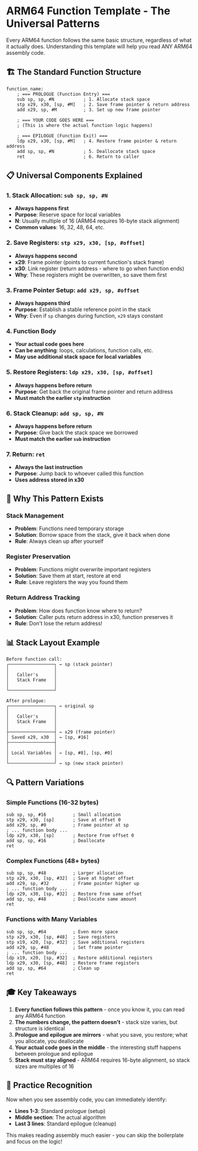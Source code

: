 # ARM64 Function Template - The Universal Patterns

Every ARM64 function follows the same basic structure, regardless of what it actually does. Understanding this template will help you read ANY ARM64 assembly code.

## 🏗️ The Standard Function Structure

```assembly
function_name:
    ; === PROLOGUE (Function Entry) ===
    sub sp, sp, #N           ; 1. Allocate stack space
    stp x29, x30, [sp, #M]   ; 2. Save frame pointer & return address
    add x29, sp, #M          ; 3. Set up new frame pointer

    ; === YOUR CODE GOES HERE ===
    ; (This is where the actual function logic happens)

    ; === EPILOGUE (Function Exit) ===
    ldp x29, x30, [sp, #M]   ; 4. Restore frame pointer & return address
    add sp, sp, #N           ; 5. Deallocate stack space
    ret                      ; 6. Return to caller
```

## 📋 Universal Components Explained

### 1. Stack Allocation: `sub sp, sp, #N`

- **Always happens first**
- **Purpose**: Reserve space for local variables
- **N**: Usually multiple of 16 (ARM64 requires 16-byte stack alignment)
- **Common values**: 16, 32, 48, 64, etc.

### 2. Save Registers: `stp x29, x30, [sp, #offset]`

- **Always happens second**
- **x29**: Frame pointer (points to current function's stack frame)
- **x30**: Link register (return address - where to go when function ends)
- **Why**: These registers might be overwritten, so save them first

### 3. Frame Pointer Setup: `add x29, sp, #offset`

- **Always happens third**
- **Purpose**: Establish a stable reference point in the stack
- **Why**: Even if `sp` changes during function, `x29` stays constant

### 4. Function Body

- **Your actual code goes here**
- **Can be anything**: loops, calculations, function calls, etc.
- **May use additional stack space for local variables**

### 5. Restore Registers: `ldp x29, x30, [sp, #offset]`

- **Always happens before return**
- **Purpose**: Get back the original frame pointer and return address
- **Must match the earlier `stp` instruction**

### 6. Stack Cleanup: `add sp, sp, #N`

- **Always happens before return**
- **Purpose**: Give back the stack space we borrowed
- **Must match the earlier `sub` instruction**

### 7. Return: `ret`

- **Always the last instruction**
- **Purpose**: Jump back to whoever called this function
- **Uses address stored in x30**

## 🎯 Why This Pattern Exists

### Stack Management

- **Problem**: Functions need temporary storage
- **Solution**: Borrow space from the stack, give it back when done
- **Rule**: Always clean up after yourself

### Register Preservation

- **Problem**: Functions might overwrite important registers
- **Solution**: Save them at start, restore at end
- **Rule**: Leave registers the way you found them

### Return Address Tracking

- **Problem**: How does function know where to return?
- **Solution**: Caller puts return address in x30, function preserves it
- **Rule**: Don't lose the return address!

## 📊 Stack Layout Example

```
Before function call:
┌─────────────────┐ ← sp (stack pointer)
│                 │
│   Caller's      │
│   Stack Frame   │
│                 │
└─────────────────┘

After prologue:
┌─────────────────┐ ← original sp
│                 │
│   Caller's      │
│   Stack Frame   │
│                 │
├─────────────────┤ ← x29 (frame pointer)
│ Saved x29, x30  │ ← [sp, #16]
├─────────────────┤
│                 │
│ Local Variables │ ← [sp, #8], [sp, #0]
│                 │
└─────────────────┘ ← sp (new stack pointer)
```

## 🔍 Pattern Variations

### Simple Functions (16-32 bytes)

```assembly
sub sp, sp, #16          ; Small allocation
stp x29, x30, [sp]       ; Save at offset 0
add x29, sp, #0          ; Frame pointer at sp
; ... function body ...
ldp x29, x30, [sp]       ; Restore from offset 0
add sp, sp, #16          ; Deallocate
ret
```

### Complex Functions (48+ bytes)

```assembly
sub sp, sp, #48          ; Larger allocation
stp x29, x30, [sp, #32]  ; Save at higher offset
add x29, sp, #32         ; Frame pointer higher up
; ... function body ...
ldp x29, x30, [sp, #32]  ; Restore from same offset
add sp, sp, #48          ; Deallocate same amount
ret
```

### Functions with Many Variables

```assembly
sub sp, sp, #64          ; Even more space
stp x29, x30, [sp, #48]  ; Save registers
stp x19, x20, [sp, #32]  ; Save additional registers
add x29, sp, #48         ; Set frame pointer
; ... function body ...
ldp x19, x20, [sp, #32]  ; Restore additional registers
ldp x29, x30, [sp, #48]  ; Restore frame registers
add sp, sp, #64          ; Clean up
ret
```

## 🎓 Key Takeaways

1. **Every function follows this pattern** - once you know it, you can read any ARM64 function
2. **The numbers change, the pattern doesn't** - stack size varies, but structure is identical
3. **Prologue and epilogue are mirrors** - what you save, you restore; what you allocate, you deallocate
4. **Your actual code goes in the middle** - the interesting stuff happens between prologue and epilogue
5. **Stack must stay aligned** - ARM64 requires 16-byte alignment, so stack sizes are multiples of 16

## 🚀 Practice Recognition

Now when you see assembly code, you can immediately identify:

- **Lines 1-3**: Standard prologue (setup)
- **Middle section**: The actual algorithm
- **Last 3 lines**: Standard epilogue (cleanup)

This makes reading assembly much easier - you can skip the boilerplate and focus on the logic!
